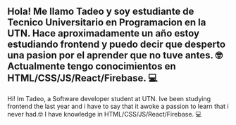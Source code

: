 Hola! Me llamo Tadeo y soy estudiante de Tecnico Universitario en Programacion en la UTN. 
Hace aproximadamente un año estoy estudiando frontend y puedo decir que desperto una pasion por el aprender que no tuve antes. 🤓
Actualmente tengo conocimientos en HTML/CSS/JS/React/Firebase. 💻
-----------------------------------
Hi! Im Tadeo, a Software developer student at UTN.
Ive been studying frontend the last year and i have to say that it awoke a passion to learn that i never had.🤓
I have knowledge in HTML/CSS/JS/React/Firebase. 💻

